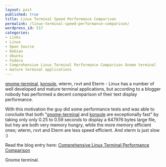 ```yaml
---
layout: post
published: true
title: Linux Terminal Speed Performance Comparison
permalink: /linux-terminal-speed-performance-comparison/
wordpress_id: 517
categories:
- Links
- Linux
- Open Source
- Debian
- Ubuntu
- Fedora
- Comprehensive Linux Terminal Performance Comparison Gnome terminal
- mature terminal applications
---
```



<a href="http://en.wikipedia.org/wiki/GNOME_Terminal">gnome-terminal</a>, <a href="http://en.wikipedia.org/wiki/Konsole">konsole</a>, wterm, rxvt and Eterm - Linux has a number of well developed and mature terminal applications, but according to a blogger nobody has performed a decent comparison of their text display performance.

With this motivation the guy did some performance tests and was able to conclude that both "<a href="http://en.wikipedia.org/wiki/GNOME_Terminal">gnome-terminal</a> and <a href="http://en.wikipedia.org/wiki/Konsole">konsole</a> are exceptionally fast" by taking only only 0.25 to 0.59 seconds to display a 647976 bytes large file, but hey are both very memory hungry, while the more memory efficient ones; wterm, rxvt and Eterm are less speed efficient. And xterm is just slow :)

Read the blog entry here: <a href="http://martin.ankerl.com/2007/09/01/comprehensive-linux-terminal-performance-comparison/">Comprehensive Linux Terminal Performance Comparison</a>


Gnome terminal.
